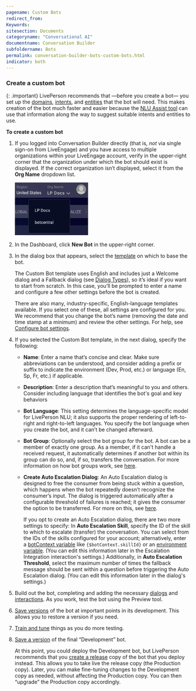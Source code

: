 ```yaml
---
pagename: Custom Bots
redirect_from:
Keywords:
sitesection: Documents
categoryname: "Conversational AI"
documentname: Conversation Builder
subfoldername: Bots
permalink: conversation-builder-bots-custom-bots.html
indicator: both
---
```


### Create a custom bot

{: .important}
LivePerson recommends that —before you create a bot— you set up the [domains](intent-builder-domains.html), [intents](intent-builder-intents.html), and [entities](intent-builder-entities.html) that the bot will need. This makes creation of the bot much faster and easier because the [NLU Assist tool](conversation-builder-nlu-assist.html) can use that information along the way to suggest suitable intents and entities to use.


**To create a custom bot**
1. If you logged into Conversation Builder directly (that is, _not_ via single sign-on from LiveEngage) and you have access to multiple organizations within your LiveEngage account, verify in the upper-right corner that the organization under which the bot should exist is displayed. If the correct organization isn’t displayed, select it from the **Org Name** dropdown list.

    <img class="fancyimage" style="width:200px" src="img/ConvoBuilder/org_selection.png">

2. In the Dashboard, click **New Bot** in the upper-right corner.
3. In the dialog box that appears, select the [template](conversation-builder-templates-overview.html) on which to base the bot.
    
    The Custom Bot template uses English and includes just a Welcome dialog and a Fallback dialog (see [Dialog Types](conversation-builder-dialogs-dialog-basics.html#dialog-types)), so it’s ideal if you want to start from scratch. In this case, you’ll be prompted to enter a name and configure a few other settings before the bot is created. 

    There are also many, industry-specific, English-language templates available. If you select one of these, all settings are configured for you. We recommend that you change the bot’s name (removing the date and time stamp at a minimum) and review the other settings. For help, see [Configure bot settings](conversation-builder-bots-bot-basics.html#configure-bot-settings).

4. If you selected the Custom Bot template, in the next dialog, specify the following:

    * **Name**: Enter a name that’s concise and clear. Make sure abbreviations can be understood, and consider adding a prefix or suffix to indicate the environment (Dev, Prod, etc.) or language (En, Sp, Fr, etc.) if applicable.
    * **Description**: Enter a description that’s meaningful to you and others. Consider including language that identifies the bot's goal and key behaviors
    * **Bot Language**: This setting determines the language-specific model for LivePerson NLU; it also supports the proper rendering of left-to-right and right-to-left languages. You specify the bot language when you create the bot, and it can’t be changed afterward.
    * **Bot Group**: Optionally select the bot group for the bot. A bot can be a member of exactly one group. As a member, if it can't handle a received request, it automatically determines if another bot within its group can do so, and, if so, transfers the conversation. For more information on how bot groups work, see [here](conversation-builder-bots-bot-to-bot-transfers.html).
    * **Create Auto Escalation Dialog**: An Auto Escalation dialog is designed to free the consumer from being stuck within a question, which happens when the bot repeatedly doesn’t recognize the consumer’s input. The dialog is triggered automatically after a configurable threshold of failures is reached; it gives the consumer the option to be transferred. For more on this, see [here](conversation-builder-dialogs-auto-escalation-dialogs.html).

        If you opt to create an Auto Escalation dialog, there are two more settings to specify: In **Auto Escalation Skill**, specify the ID of the skill to which to escalate (transfer) the conversation. You can select from the IDs of the skills configured for your account; alternatively, enter a [botContext variable](conversation-builder-variables-slots.html#variables) like `{$botContext.skillId}` or an [environment variable](conversation-builder-environment-variables.html). (You can edit this information later in the Escalation Integration interaction's settings.) Additionally, in **Auto Escalation Threshold**, select the maximum number of times the fallback message should be sent within a question before triggering the Auto Escalation dialog. (You can edit this information later in the dialog's settings.)

5. Build out the bot, completing and adding the necessary [dialogs](conversation-builder-dialogs-dialog-basics.html) and [interactions](conversation-builder-interactions-interaction-basics.html). As you work, test the bot using the Preview tool.
6. [Save versions](conversation-builder-versions-releases.html#save-a-version) of the bot at important points in its development. This allows you to restore a version if you need.
7. [Train and tune](conversation-builder-best-practices-train-tune-nlu.html) things as you do more testing.
8. [Save a version](conversation-builder-versions-releases.html#save-a-version) of the final “Development” bot.

    At this point, you could deploy the Development bot, but LivePerson recommends that you [create a release](conversation-builder-versions-releases.html#create-a-release) copy of the bot that you deploy instead. This allows you to take live the release copy (the Production copy). Later, you can make fine-tuning changes to the Development copy as needed, without affecting the Production copy. You can then “upgrade” the Production copy accordingly.